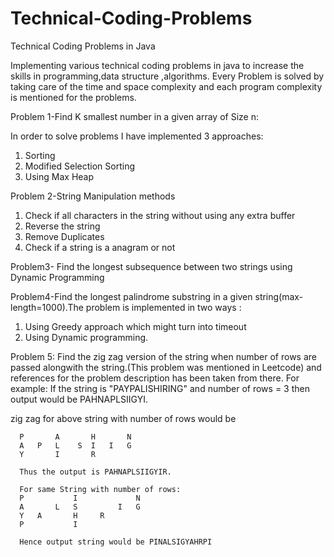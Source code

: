 # Technical-Coding-Problems
Technical Coding Problems in Java

Implementing various technical coding problems in java to increase the skills in programming,data structure ,algorithms.
Every Problem is solved by taking care of the time and space complexity and each program complexity is mentioned for the problems.

Problem 1-Find K smallest number in a given array of Size n:

In order to solve problems I have implemented 3 approaches:
  <ol><li>Sorting</li><li>Modified Selection Sorting</li><li>Using Max Heap</li></li></ol>
  
Problem 2-String Manipulation methods
<ol><li>Check if all characters in the string without using any extra buffer</li><li>Reverse the string</li><li>Remove Duplicates</li></li><li>Check if a string is a anagram or not</li></ol>

Problem3- Find the longest subsequence between two strings using Dynamic Programming

Problem4-Find the longest palindrome substring in a given string(max-length=1000).The problem is implemented in two ways :
<ol><li>Using Greedy approach which might turn into timeout </li><li>Using Dynamic programming.</li></ol>

Problem 5: Find the zig zag version of the string when number of rows are passed alongwith the string.(This problem was mentioned in Leetcode) and references for the problem description has been taken from there.
For example: If the string is "PAYPALISHIRING" and number of rows = 3 then output would be PAHNAPLSIIGYI.

zig zag for above string with number of rows would be
 
      P       A       H       N
      A   P   L    S  I   I   G
      Y       I       R 
      
      Thus the output is PAHNAPLSIIGYIR.
      
      For same String with number of rows:
      P           I             N
      A       L   S         I   G
      Y   A       H     R
      P           I 
      
      Hence output string would be PINALSIGYAHRPI
